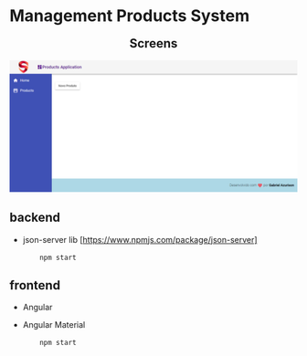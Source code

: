 # Management Products System

<p align="center" >
  <h2 align="center" style="margin-top: 0px;">Screens</h2>
  <img width="700" alt="Products Application - Angular" style="margin: 0 auto" src="https://github.com/gabrielveloso/ProductsCRUD/blob/master/screen.png">  
</p>

## backend
- json-server lib [https://www.npmjs.com/package/json-server]

    ```
        npm start
    ```


## frontend
- Angular
- Angular Material

    ```
        npm start
    ```
